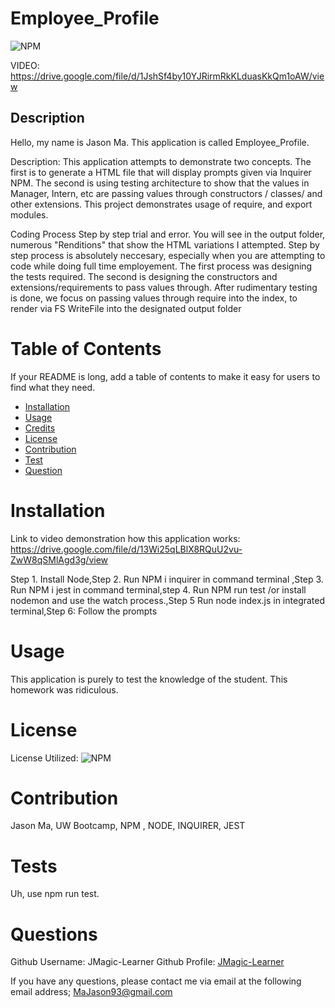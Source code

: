 
# Employee_Profile
![NPM](https://img.shields.io/npm/l/inquirer)

VIDEO: https://drive.google.com/file/d/1JshSf4by10YJRirmRkKLduasKkQm1oAW/view
## Description
Hello, my name is Jason Ma. This application is called Employee_Profile.
              
Description:
This application attempts to demonstrate two concepts. The first is to generate a HTML file that will display prompts given via Inquirer NPM. The second is using testing architecture to show that the values in Manager, Intern, etc are passing values through constructors / classes/ and other extensions. This project demonstrates usage of require, and export modules.             
          
Coding Process
Step by step trial and error. You will see in the output folder, numerous "Renditions" that show the HTML variations I attempted. Step by step process is absolutely neccesary, especially when you are attempting to code while doing full time employement. The first process was designing the tests required. The second is designing the constructors and extensions/requirements to pass values through. After rudimentary testing is done, we focus on passing values through require into the index, to render via FS WriteFile into the designated output folder
              
# Table of Contents 
If your README is long, add a table of contents to make it easy for users to find what they need.
- [Installation](##-Installation)
- [Usage](#Usage)
- [Credits](#Credits)
- [License](#license)
- [Contribution](#contribution)
- [Test](#test)
- [Question](#question)
              
# Installation

Link to video demonstration how this application works:
https://drive.google.com/file/d/13Wi25qLBlX8RQuU2vu-ZwW8qSMlAgd3g/view
              

Step 1. Install Node,Step 2. Run NPM i inquirer in command terminal ,Step 3. Run NPM i jest in command terminal,step 4. Run NPM run test /or install nodemon and use the watch process.,Step 5  Run node index.js in integrated terminal,Step 6: Follow the prompts
             
                     
# Usage
              
This application is purely to test the knowledge of the student. This homework was ridiculous.
                                      
          
# License
            
License Utilized: 
![NPM](https://img.shields.io/npm/l/inquirer)
                      
                      
# Contribution
Jason Ma, UW Bootcamp, NPM , NODE, INQUIRER, JEST
              
# Tests
Uh, use npm run test. 
              
# Questions
Github Username: JMagic-Learner
Github Profile: 
[JMagic-Learner](https://github.com/JMagic-Learner)
              
If you have any questions, please contact me via email at the following email address;
MaJason93@gmail.com
